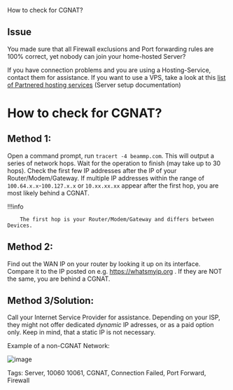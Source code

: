 How to check for CGNAT?
## Issue

You made sure that all Firewall exclusions and Port forwarding rules are 100% correct, yet nobody can join your home-hosted Server?

If you have connection problems and you are using a Hosting-Service, contact them for assistance. If you want to use a VPS, take a look at this
[list of Partnered hosting services](https://docs.beammp.com/server/create-a-server/#_1:~:text=our%20partnered%20Services!-,Paid%20Services%3A,-Horizon%20Hosting) (Server setup documentation)

# How to check for CGNAT?

## Method 1:
Open a command prompt, run ``tracert -4 beammp.com``. This will output a series of network hops. Wait for the operation to finish (may take up to 30 hops). Check the first few IP addresses after the IP of your Router/Modem/Gateway.
If multiple IP addresses within the range of ``100.64.x.x``-``100.127.x.x`` or ``10.xx.xx.xx`` appear after the first hop, you are most likely behind a CGNAT.

!!!info

        The first hop is your Router/Modem/Gateway and differs between Devices.

## Method 2:
Find out the WAN IP on your router by looking it up on its interface. Compare it to the IP posted on e.g. https://whatsmyip.org . If they are NOT the same, you are behind a CGNAT.

## Method 3/Solution:
Call your Internet Service Provider for assistance.
Depending on your ISP, they might not offer dedicated *dynamic* IP adresses, or as a paid option only. Keep in mind, that a static IP is not necessary.

Example of a non-CGNAT Network:

![image](https://github.com/user-attachments/assets/fee21a50-cbb0-4322-9c26-d9f04f88ae37)

Tags: Server, 10060 10061, CGNAT, Connection Failed, Port Forward, Firewall
